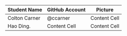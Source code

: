 
| Student Name  | GitHub Account| Picture |
| ------------- | ------------- | ------------- |
| Colton Carner | @ccarner      | Content Cell  |
| Hao Ding.     | Content Cell  | Content Cell  |
